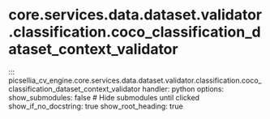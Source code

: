 # core.services.data.dataset.validator.classification.coco_classification_dataset_context_validator

::: picsellia_cv_engine.core.services.data.dataset.validator.classification.coco_classification_dataset_context_validator
    handler: python
    options:
        show_submodules: false  # Hide submodules until clicked
        show_if_no_docstring: true
        show_root_heading: true

